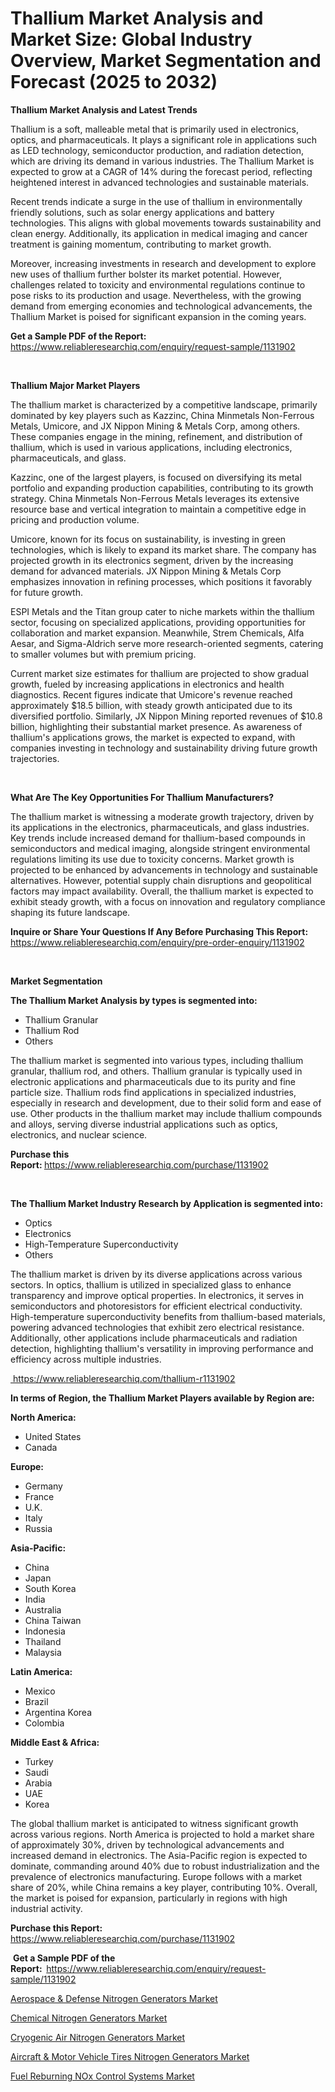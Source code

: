 <p><h1>Thallium Market Analysis and Market Size: Global Industry Overview, Market Segmentation and Forecast (2025 to 2032)</h1></p><p><strong>Thallium Market Analysis and Latest Trends</strong></p>
<p><p>Thallium is a soft, malleable metal that is primarily used in electronics, optics, and pharmaceuticals. It plays a significant role in applications such as LED technology, semiconductor production, and radiation detection, which are driving its demand in various industries. The Thallium Market is expected to grow at a CAGR of 14% during the forecast period, reflecting heightened interest in advanced technologies and sustainable materials.</p><p>Recent trends indicate a surge in the use of thallium in environmentally friendly solutions, such as solar energy applications and battery technologies. This aligns with global movements towards sustainability and clean energy. Additionally, its application in medical imaging and cancer treatment is gaining momentum, contributing to market growth. </p><p>Moreover, increasing investments in research and development to explore new uses of thallium further bolster its market potential. However, challenges related to toxicity and environmental regulations continue to pose risks to its production and usage. Nevertheless, with the growing demand from emerging economies and technological advancements, the Thallium Market is poised for significant expansion in the coming years.</p></p>
<p><strong>Get a Sample PDF of the Report:&nbsp;</strong> <a href="https://www.reliableresearchiq.com/enquiry/request-sample/1131902?utm_campaign=3570&utm_medium=2&utm_source=Github&utm_content=ia&utm_term=01042025&utm_id=thallium">https://www.reliableresearchiq.com/enquiry/request-sample/1131902</a></p>
<p>&nbsp;</p>
<p><strong>Thallium Major Market Players</strong></p>
<p><p>The thallium market is characterized by a competitive landscape, primarily dominated by key players such as Kazzinc, China Minmetals Non-Ferrous Metals, Umicore, and JX Nippon Mining & Metals Corp, among others. These companies engage in the mining, refinement, and distribution of thallium, which is used in various applications, including electronics, pharmaceuticals, and glass.</p><p>Kazzinc, one of the largest players, is focused on diversifying its metal portfolio and expanding production capabilities, contributing to its growth strategy. China Minmetals Non-Ferrous Metals leverages its extensive resource base and vertical integration to maintain a competitive edge in pricing and production volume.</p><p>Umicore, known for its focus on sustainability, is investing in green technologies, which is likely to expand its market share. The company has projected growth in its electronics segment, driven by the increasing demand for advanced materials. JX Nippon Mining & Metals Corp emphasizes innovation in refining processes, which positions it favorably for future growth.</p><p>ESPI Metals and the Titan group cater to niche markets within the thallium sector, focusing on specialized applications, providing opportunities for collaboration and market expansion. Meanwhile, Strem Chemicals, Alfa Aesar, and Sigma-Aldrich serve more research-oriented segments, catering to smaller volumes but with premium pricing.</p><p>Current market size estimates for thallium are projected to show gradual growth, fueled by increasing applications in electronics and health diagnostics. Recent figures indicate that Umicore's revenue reached approximately $18.5 billion, with steady growth anticipated due to its diversified portfolio. Similarly, JX Nippon Mining reported revenues of $10.8 billion, highlighting their substantial market presence. As awareness of thallium's applications grows, the market is expected to expand, with companies investing in technology and sustainability driving future growth trajectories.</p></p>
<p>&nbsp;</p>
<p><strong>What Are The Key Opportunities For Thallium Manufacturers?</strong></p>
<p><p>The thallium market is witnessing a moderate growth trajectory, driven by its applications in the electronics, pharmaceuticals, and glass industries. Key trends include increased demand for thallium-based compounds in semiconductors and medical imaging, alongside stringent environmental regulations limiting its use due to toxicity concerns. Market growth is projected to be enhanced by advancements in technology and sustainable alternatives. However, potential supply chain disruptions and geopolitical factors may impact availability. Overall, the thallium market is expected to exhibit steady growth, with a focus on innovation and regulatory compliance shaping its future landscape.</p></p>
<p><strong>Inquire or Share Your Questions If Any Before Purchasing This Report:</strong> <a href="https://www.reliableresearchiq.com/enquiry/pre-order-enquiry/1131902?utm_campaign=3570&utm_medium=2&utm_source=Github&utm_content=ia&utm_term=01042025&utm_id=thallium">https://www.reliableresearchiq.com/enquiry/pre-order-enquiry/1131902</a></p>
<p>&nbsp;</p>
<p><strong>Market Segmentation</strong></p>
<p><strong>The Thallium Market Analysis by types is segmented into:</strong></p>
<p><ul><li>Thallium Granular</li><li>Thallium Rod</li><li>Others</li></ul></p>
<p><p>The thallium market is segmented into various types, including thallium granular, thallium rod, and others. Thallium granular is typically used in electronic applications and pharmaceuticals due to its purity and fine particle size. Thallium rods find applications in specialized industries, especially in research and development, due to their solid form and ease of use. Other products in the thallium market may include thallium compounds and alloys, serving diverse industrial applications such as optics, electronics, and nuclear science.</p></p>
<p><strong>Purchase this Report:&nbsp;</strong><a href="https://www.reliableresearchiq.com/purchase/1131902?utm_campaign=3570&utm_medium=2&utm_source=Github&utm_content=ia&utm_term=01042025&utm_id=thallium">https://www.reliableresearchiq.com/purchase/1131902</a></p>
<p>&nbsp;</p>
<p><strong>The Thallium Market Industry Research by Application is segmented into:</strong></p>
<p><ul><li>Optics</li><li>Electronics</li><li>High-Temperature Superconductivity</li><li>Others</li></ul></p>
<p><p>The thallium market is driven by its diverse applications across various sectors. In optics, thallium is utilized in specialized glass to enhance transparency and improve optical properties. In electronics, it serves in semiconductors and photoresistors for efficient electrical conductivity. High-temperature superconductivity benefits from thallium-based materials, powering advanced technologies that exhibit zero electrical resistance. Additionally, other applications include pharmaceuticals and radiation detection, highlighting thallium's versatility in improving performance and efficiency across multiple industries.</p></p>
<p><a href="https://www.reliableresearchiq.com/thallium-r1131902?utm_campaign=3570&utm_medium=2&utm_source=Github&utm_content=ia&utm_term=01042025&utm_id=thallium">&nbsp;https://www.reliableresearchiq.com/thallium-r1131902</a></p>
<p><strong>In terms of Region, the Thallium Market Players available by Region are:</strong></p>
<p>
    <p> <strong> North America: </strong>
        <ul>
            <li>United States</li>
            <li>Canada</li>
        </ul>
        </p> 
    <p> <strong> Europe: </strong>
        <ul>
            <li>Germany</li>
            <li>France</li>
            <li>U.K.</li>
            <li>Italy</li>
            <li>Russia</li>
        </ul>
        </p> 
    <p> <strong> Asia-Pacific: </strong>
        <ul>
            <li>China</li>
            <li>Japan</li>
            <li>South Korea</li>
            <li>India</li>
            <li>Australia</li>
            <li>China Taiwan</li>
            <li>Indonesia</li>
            <li>Thailand</li>
            <li>Malaysia</li>
        </ul>
        </p> 
    <p> <strong> Latin America: </strong>
        <ul>
            <li>Mexico</li>
            <li>Brazil</li>
            <li>Argentina Korea</li>
            <li>Colombia</li>
        </ul>
        </p> 
    <p> <strong> Middle East & Africa: </strong>
        <ul>
            <li>Turkey</li>
            <li>Saudi</li>
            <li>Arabia</li>
            <li>UAE</li>
            <li>Korea</li>
        </ul>
    </p>
    </p>
<p><p>The global thallium market is anticipated to witness significant growth across various regions. North America is projected to hold a market share of approximately 30%, driven by technological advancements and increased demand in electronics. The Asia-Pacific region is expected to dominate, commanding around 40% due to robust industrialization and the prevalence of electronics manufacturing. Europe follows with a market share of 20%, while China remains a key player, contributing 10%. Overall, the market is poised for expansion, particularly in regions with high industrial activity.</p></p>
<p><strong>Purchase this Report: </strong><a href="https://www.reliableresearchiq.com/purchase/1131902?utm_campaign=3570&utm_medium=2&utm_source=Github&utm_content=ia&utm_term=01042025&utm_id=thallium">https://www.reliableresearchiq.com/purchase/1131902</a></p>
<p>&nbsp;<strong>Get a Sample PDF of the Report:&nbsp;&nbsp;</strong><a href="https://www.reliableresearchiq.com/enquiry/request-sample/1131902?utm_campaign=3570&utm_medium=2&utm_source=Github&utm_content=ia&utm_term=01042025&utm_id=thallium">https://www.reliableresearchiq.com/enquiry/request-sample/1131902</a></p>
<p><strong></strong></p>
<p><p><a href="https://www.linkedin.com/pulse/growth-projections-aerospace-defense-nitrogen-generators-g4zhe?utm_campaign=3570&utm_medium=2&utm_source=Github&utm_content=ia&utm_term=01042025&utm_id=thallium">Aerospace & Defense Nitrogen Generators Market</a></p><p><a href="https://www.linkedin.com/pulse/chemical-nitrogen-generators-market-evolution-99-cagr-key-trends-blhse?utm_campaign=3570&utm_medium=2&utm_source=Github&utm_content=ia&utm_term=01042025&utm_id=thallium">Chemical Nitrogen Generators Market</a></p><p><a href="https://www.linkedin.com/pulse/cryogenic-air-nitrogen-generators-market-projected-cagr-wpgse?utm_campaign=3570&utm_medium=2&utm_source=Github&utm_content=ia&utm_term=01042025&utm_id=thallium">Cryogenic Air Nitrogen Generators Market</a></p><p><a href="https://www.linkedin.com/pulse/aircraft-motor-vehicle-tires-nitrogen-generators-market-analysis-12dxe?utm_campaign=3570&utm_medium=2&utm_source=Github&utm_content=ia&utm_term=01042025&utm_id=thallium">Aircraft & Motor Vehicle Tires Nitrogen Generators Market</a></p><p><a href="https://www.linkedin.com/pulse/complete-analysis-fuel-reburning-nox-control-systems-qnufe?utm_campaign=3570&utm_medium=2&utm_source=Github&utm_content=ia&utm_term=01042025&utm_id=thallium">Fuel Reburning NOx Control Systems Market</a></p></p>